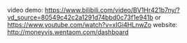 video demo: https://www.bilibili.com/video/BV1Hr421b7ny/?vd_source=80549c42c2a1291d74bbd0c73f1e941b or https://www.youtube.com/watch?v=xIGi4HLnwZo
website: http://moneyvis.wentaom.com/dashboard
